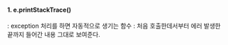 #### 1. e.printStackTrace()
 : exception 처리를 하면 자동적으로 생기는 함수
 : 처음 호출한데서부터 에러 발생한 끝까지 들어간 내용 그대로 보여준다.
